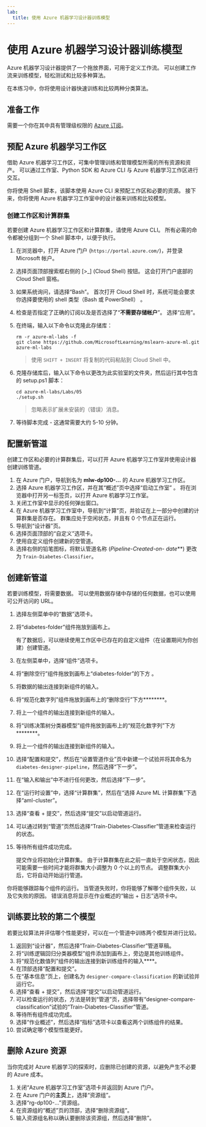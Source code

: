 ```yaml
---
lab:
  title: 使用 Azure 机器学习设计器训练模型
---
```


# 使用 Azure 机器学习设计器训练模型

Azure 机器学习设计器提供了一个拖放界面，可用于定义工作流。 可以创建工作流来训练模型，轻松测试和比较多种算法。

在本练习中，你将使用设计器快速训练和比较两种分类算法。

## 准备工作

需要一个你在其中具有管理级权限的 [Azure 订阅](https://azure.microsoft.com/free?azure-portal=true)。

## 预配 Azure 机器学习工作区

借助 Azure 机器学习工作区，可集中管理训练和管理模型所需的所有资源和资产。 可以通过工作室、Python SDK 和 Azure CLI 与 Azure 机器学习工作区进行交互。

你将使用 Shell 脚本，该脚本使用 Azure CLI 来预配工作区和必要的资源。 接下来，你将使用 Azure 机器学习工作室中的设计器来训练和比较模型。

### 创建工作区和计算群集

若要创建 Azure 机器学习工作区和计算群集，请使用 Azure CLI。 所有必需的命令都被分组到一个 Shell 脚本中，以便于执行。

1. 在浏览器中，打开 Azure 门户 (`https://portal.azure.com/`)，并登录 Microsoft 帐户。
1. 选择页面顶部搜索框右侧的 \[>_] (Cloud Shell) 按钮。 这会打开门户底部的 Cloud Shell 窗格。
1. 如果系统询问，请选择“Bash”。 首次打开 Cloud Shell 时，系统可能会要求你选择要使用的 shell 类型（Bash 或 PowerShell） 。
1. 检查是否指定了正确的订阅以及是否选择了“**不需要存储帐户**”。 选择“应用”。
1. 在终端，输入以下命令以克隆此存储库：

    ```azurecli
    rm -r azure-ml-labs -f
    git clone https://github.com/MicrosoftLearning/mslearn-azure-ml.git azure-ml-labs
    ```

    > 使用 `SHIFT + INSERT` 将复制的代码粘贴到 Cloud Shell 中。

1. 克隆存储库后，输入以下命令以更改为此实验室的文件夹，然后运行其中包含的 setup.ps1 脚本：

    ```azurecli
    cd azure-ml-labs/Labs/05
    ./setup.sh
    ```

    > 忽略表示扩展未安装的（错误）消息。

1. 等待脚本完成 - 这通常需要大约 5-10 分钟。

## 配置新管道

创建工作区和必要的计算群集后，可以打开 Azure 机器学习工作室并使用设计器创建训练管道。

1. 在 Azure 门户，导航到名为 **mlw-dp100-...** 的 Azure 机器学习工作区。
1. 选择 Azure 机器学习工作区，并在其“概述”页中选择“启动工作室” 。 将在浏览器中打开另一标签页，以打开 Azure 机器学习工作室。
1. 关闭工作室中显示的任何弹出窗口。
1. 在 Azure 机器学习工作室中，导航到“计算”页，并验证在上一部分中创建的计算群集是否存在。 群集应处于空闲状态，并且有 0 个节点正在运行。
1. 导航到“设计器”页。
1. 选择页面顶部的“自定义”选项卡。
1. 使用自定义组件创建新的空管道。
1. 选择右侧的铅笔图标，将默认管道名称 (**Pipeline-Created-on-* date***) 更改为 `Train-Diabetes-Classifier`。


## 创建新管道

若要训练模型，将需要数据。 可以使用数据存储中存储的任何数据，也可以使用可公开访问的 URL。

1. 选择左侧菜单中的“数据”选项卡。
1. 将“diabetes-folder”组件拖放到画布上。

    有了数据后，可以继续使用工作区中已存在的自定义组件（在设置期间为你创建）创建管道。

1. 在左侧菜单中，选择“组件”选项卡。
1. 将“删除空行”组件拖放到画布上“diabetes-folder”的下方 。
1. 将数据的输出连接到新组件的输入。
1. 将“规范化数字列”组件拖放到画布上的“删除空行”下方********。
1. 将上一个组件的输出连接到新组件的输入。
1. 将“训练决策树分类器模型”组件拖放到画布上的“规范化数字列”下方********。
1. 将上一个组件的输出连接到新组件的输入。
1. 选择“配置和提交”，然后在“设置管道作业”页中新建一个试验并将其命名为 `diabetes-designer-pipeline`，然后选择“下一步”。
1. 在“输入和输出”中不进行任何更改，然后选择“下一步”。
1. 在“运行时设置”中，选择“计算群集”，然后在“选择 Azure ML 计算群集”下选择“aml-cluster”。
1. 选择“查看 + 提交”，然后选择“提交”以启动管道运行。
1. 可以通过转到“管道”页然后选择“Train-Diabetes-Classifier”管道来检查运行的状态。
1. 等待所有组件成功完成。

    提交作业将初始化计算群集。 由于计算群集在此之前一直处于空闲状态，因此可能需要一些时间才能将群集大小调整为 0 个以上的节点。 调整群集大小后，它将自动开始运行管道。

你将能够跟踪每个组件的运行。 当管道失败时，你将能够了解哪个组件失败，以及它失败的原因。 错误消息将显示在作业概述的“输出 + 日志”选项卡中。

## 训练要比较的第二个模型

若要比较算法并评估哪个性能更好，可以在一个管道中训练两个模型并进行比较。

1. 返回到“设计器”，然后选择“Train-Diabetes-Classifier”管道草稿。
1. 将“训练逻辑回归分类器模型”组件添加到画布上，旁边是其他训练组件。
1. 将“规范化数值列”组件的输出连接到新训练组件的输入****。
1. 在顶部选择“配置和提交”。
1. 在“基本信息”页上，创建名为 `designer-compare-classification` 的新试验并运行它。
1. 选择“查看 + 提交”，然后选择“提交”以启动管道运行。
1. 可以检查运行的状态，方法是转到“管道”页，选择带有“designer-compare-classification”试验的“Train-Diabetes-Classifier”管道。
1. 等待所有组件成功完成。  
1. 选择“作业概述”，然后选择“指标”选项卡以查看这两个训练组件的结果。
1. 尝试确定哪个模型性能更好。

## 删除 Azure 资源

当你完成对 Azure 机器学习的探索时，应删除已创建的资源，以避免产生不必要的 Azure 成本。

1. 关闭“Azure 机器学习工作室”选项卡并返回到 Azure 门户。
1. 在 Azure 门户的**主页**上，选择“资源组”。
1. 选择“rg-dp100-...”资源组。
1. 在资源组的“概述”页的顶部，选择“删除资源组”。
1. 输入资源组名称以确认要删除该资源组，然后选择“删除”。
